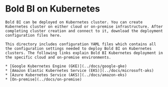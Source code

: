 # Bold BI on Kubernetes

    Bold BI can be deployed on Kubernetes cluster. You can create Kubernetes cluster on either cloud or on-premise infrastructure. After completing cluster creation and connect to it, download the deployment configuration files here.

    This directory includes configuration YAML files which contains all the configuration settings needed to deploy Bold BI on Kubernetes clusters. The following links explain Bold BI Kubernetes deployment in the specific cloud and on-premise environments.
    
    * [Google Kubernetes Engine (GKE)](../docs/google-gke)
	* [Amazon Elastic Kubernetes Service (EKS)](../docs/microsoft-aks)
	* [Azure Kubernetes Service (AKS)](../docs/amazon-eks)
	* [On-premise](../docs/on-premise)